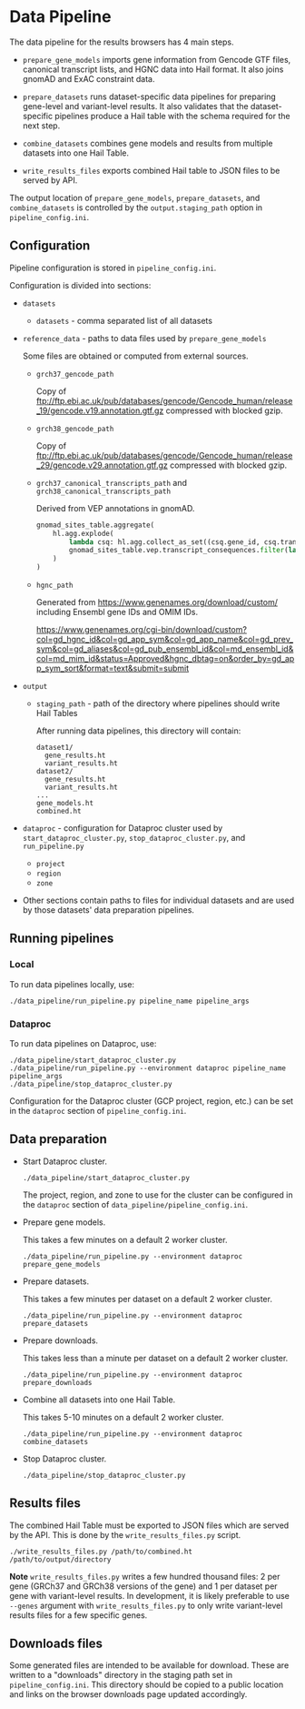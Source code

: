 # Data Pipeline

The data pipeline for the results browsers has 4 main steps.

- `prepare_gene_models` imports gene information from Gencode GTF files, canonical transcript
  lists, and HGNC data into Hail format. It also joins gnomAD and ExAC constraint data.

- `prepare_datasets` runs dataset-specific data pipelines for preparing gene-level and
  variant-level results. It also validates that the dataset-specific pipelines produce
  a Hail table with the schema required for the next step.

- `combine_datasets` combines gene models and results from multiple datasets into one Hail Table.

- `write_results_files` exports combined Hail table to JSON files to be served by API.

The output location of `prepare_gene_models`, `prepare_datasets`, and `combine_datasets` is
controlled by the `output.staging_path` option in `pipeline_config.ini`.

## Configuration

Pipeline configuration is stored in `pipeline_config.ini`.

Configuration is divided into sections:

- `datasets`

  - `datasets` - comma separated list of all datasets

- `reference_data` - paths to data files used by `prepare_gene_models`

  Some files are obtained or computed from external sources.

  - `grch37_gencode_path`

    Copy of ftp://ftp.ebi.ac.uk/pub/databases/gencode/Gencode_human/release_19/gencode.v19.annotation.gtf.gz
    compressed with blocked gzip.

  - `grch38_gencode_path`

    Copy of ftp://ftp.ebi.ac.uk/pub/databases/gencode/Gencode_human/release_29/gencode.v29.annotation.gtf.gz
    compressed with blocked gzip.

  - `grch37_canonical_transcripts_path` and `grch38_canonical_transcripts_path`

    Derived from VEP annotations in gnomAD.

    ```python
    gnomad_sites_table.aggregate(
        hl.agg.explode(
            lambda csq: hl.agg.collect_as_set((csq.gene_id, csq.transcript_id)),
            gnomad_sites_table.vep.transcript_consequences.filter(lambda csq: csq.canonical == 1),
        )
    )
    ```

  - `hgnc_path`

    Generated from https://www.genenames.org/download/custom/ including Ensembl gene IDs and OMIM IDs.

    https://www.genenames.org/cgi-bin/download/custom?col=gd_hgnc_id&col=gd_app_sym&col=gd_app_name&col=gd_prev_sym&col=gd_aliases&col=gd_pub_ensembl_id&col=md_ensembl_id&col=md_mim_id&status=Approved&hgnc_dbtag=on&order_by=gd_app_sym_sort&format=text&submit=submit

- `output`

  - `staging_path` - path of the directory where pipelines should write Hail Tables

    After running data pipelines, this directory will contain:

    ```
    dataset1/
      gene_results.ht
      variant_results.ht
    dataset2/
      gene_results.ht
      variant_results.ht
    ...
    gene_models.ht
    combined.ht
    ```

- `dataproc` - configuration for Dataproc cluster used by `start_dataproc_cluster.py`,
  `stop_dataproc_cluster.py`, and `run_pipeline.py`

  - `project`
  - `region`
  - `zone`

- Other sections contain paths to files for individual datasets and are used by those
  datasets' data preparation pipelines.

## Running pipelines

### Local

To run data pipelines locally, use:

```
./data_pipeline/run_pipeline.py pipeline_name pipeline_args
```

### Dataproc

To run data pipelines on Dataproc, use:

```
./data_pipeline/start_dataproc_cluster.py
./data_pipeline/run_pipeline.py --environment dataproc pipeline_name pipeline_args
./data_pipeline/stop_dataproc_cluster.py
```

Configuration for the Dataproc cluster (GCP project, region, etc.) can be set in the `dataproc`
section of `pipeline_config.ini`.

## Data preparation

- Start Dataproc cluster.

  ```
  ./data_pipeline/start_dataproc_cluster.py
  ```

  The project, region, and zone to use for the cluster can be configured in the `dataproc` section
  of `data_pipeline/pipeline_config.ini`.

- Prepare gene models.

  This takes a few minutes on a default 2 worker cluster.

  ```
  ./data_pipeline/run_pipeline.py --environment dataproc prepare_gene_models
  ```

- Prepare datasets.

  This takes a few minutes per dataset on a default 2 worker cluster.

  ```
  ./data_pipeline/run_pipeline.py --environment dataproc prepare_datasets
  ```

- Prepare downloads.

  This takes less than a minute per dataset on a default 2 worker cluster.

  ```
  ./data_pipeline/run_pipeline.py --environment dataproc prepare_downloads
  ```

- Combine all datasets into one Hail Table.

  This takes 5-10 minutes on a default 2 worker cluster.

  ```
  ./data_pipeline/run_pipeline.py --environment dataproc combine_datasets
  ```

- Stop Dataproc cluster.

  ```
  ./data_pipeline/stop_dataproc_cluster.py
  ```

## Results files

The combined Hail Table must be exported to JSON files which are served by the API. This is done
by the `write_results_files.py` script.

```
./write_results_files.py /path/to/combined.ht /path/to/output/directory
```

**Note** `write_results_files.py` writes a few hundred thousand files: 2 per gene (GRCh37 and GRCh38
versions of the gene) and 1 per dataset per gene with variant-level results. In development, it is
likely preferable to use `--genes` argument with `write_results_files.py` to only write variant-level
results files for a few specific genes.

## Downloads files

Some generated files are intended to be available for download. These are written to a "downloads"
directory in the staging path set in `pipeline_config.ini`. This directory should be copied to a
public location and links on the browser downloads page updated accordingly.
